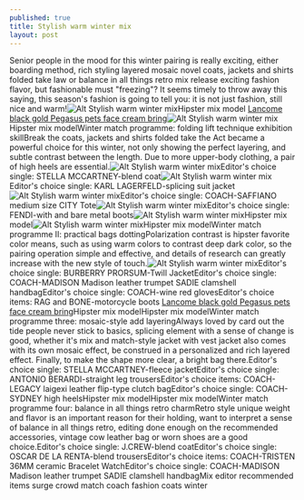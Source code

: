 ```yaml
---
published: true
title: Stylish warm winter mix
layout: post
---
```

Senior people in the mood for this winter pairing is really exciting, either boarding method, rich styling layered mosaic novel coats, jackets and shirts folded take law or balance in all things retro mix release exciting fashion flavor, but fashionable must \"freezing\"? It seems timely to throw away this saying, this season\'s fashion is going to tell you: it is not just fashion, still nice and warm!![Alt Stylish warm winter mix](https://c2.staticflickr.com/8/7334/27745053755_3af1be5b78.jpg)Hipster mix model [Lancome black gold Pegasus pets face cream bring](http://www.jigcase.com/2016/03/20/lancome-black-gold-pegasus-pets-face-cream-bring-the-delicate-skin-of-luxury-pet/)![Alt Stylish warm winter mix](https://c2.staticflickr.com/8/7369/27745059015_938f146155.jpg)Hipster mix modelWinter match programme: folding lift technique exhibition skillBreak the coats, jackets and shirts folded take the Act became a powerful choice for this winter, not only showing the perfect layering, and subtle contrast between the length. Due to more upper-body clothing, a pair of high heels are essential.![Alt Stylish warm winter mix](https://c2.staticflickr.com/8/7726/27132654744_9496645359.jpg)Editor\'s choice single: STELLA MCCARTNEY-blend coat![Alt Stylish warm winter mix](https://c2.staticflickr.com/8/7378/27745066165_7f33e2ebc6.jpg)Editor\'s choice single: KARL LAGERFELD-splicing suit jacket![Alt Stylish warm winter mix](https://c2.staticflickr.com/8/7052/27670487181_75d06734db.jpg)Editor\'s choice single: COACH-SAFFIANO medium size CITY Tote![Alt Stylish warm winter mix](https://c2.staticflickr.com/8/7634/27132677564_d890190f9f.jpg)Editor\'s choice single: FENDI-with and bare metal boots![Alt Stylish warm winter mix](https://c2.staticflickr.com/8/7283/27134207983_b751b05ccc.jpg)Hipster mix model![Alt Stylish warm winter mix](https://c2.staticflickr.com/8/7298/27467128250_c17799bed8.jpg)Hipster mix modelWinter match programme II: practical bags dottingPolarization contrast is hipster favorite color means, such as using warm colors to contrast deep dark color, so the pairing operation simple and effective, and details of research can greatly increase with the new style of touch.![Alt Stylish warm winter mix](https://c2.staticflickr.com/8/7723/27711147776_da3f1d3736.jpg)Editor\'s choice single: BURBERRY PRORSUM-Twill JacketEditor\'s choice single: COACH-MADISON Madison leather trumpet SADIE clamshell handbagEditor\'s choice single: COACH-wine red glovesEditor\'s choice items: RAG and BONE-motorcycle boots [Lancome black gold Pegasus pets face cream bring](http://www.jigcase.com/2016/03/20/lancome-black-gold-pegasus-pets-face-cream-bring-the-delicate-skin-of-luxury-pet/)Hipster mix modelHipster mix modelWinter match programme three: mosaic-style add layeringAlways loved by card out the tide people never stick to basics, splicing element with a sense of change is good, whether it\'s mix and match-style jacket with vest jacket also comes with its own mosaic effect, be construed in a personalized and rich layered effect. Finally, to make the shape more clear, a bright bag there.Editor\'s choice single: STELLA MCCARTNEY-fleece jacketEditor\'s choice single: ANTONIO BERARDI-straight leg trousersEditor\'s choice items: COACH-LEGACY laigexi leather flip-type clutch bagEditor\'s choice single: COACH-SYDNEY high heelsHipster mix modelHipster mix modelWinter match programme four: balance in all things retro charmRetro style unique weight and flavor is an important reason for their holding, want to interpret a sense of balance in all things retro, editing done enough on the recommended accessories, vintage cow leather bag or worn shoes are a good choice.Editor\'s choice single: J.CREW-blend coatEditor\'s choice single: OSCAR DE LA RENTA-blend trousersEditor\'s choice items: COACH-TRISTEN 36MM ceramic Bracelet WatchEditor\'s choice single: COACH-MADISON Madison leather trumpet SADIE clamshell handbagMix editor recommended items surge crowd match coach fashion coats winter
